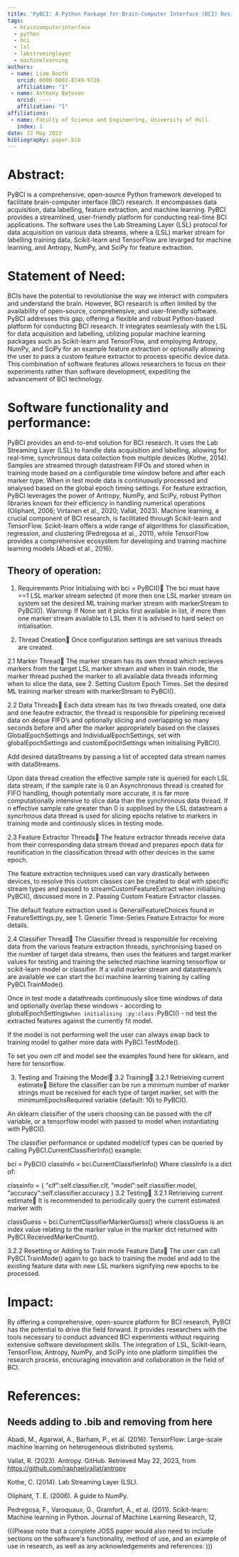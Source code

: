 ```yaml
---
title: 'PyBCI: A Python Package for Brain-Computer Interface (BCI) Design/An Open Source Brain-Computer Interface Framework in Python'
tags:
  - braincomputerinterface
  - python
  - bci
  - lsl
  - labstreminglayer
  - machinelearning
authors:
 - name: Liam Booth
   orcid: 0000-0002-8749-9726
   affiliation: "1"
 - name: Anthony Bateson
   orcid: ----
   affiliation: "1"
affiliations:
 - name: Faculty of Science and Engineering, University of Hull.
   index: 1
date: 22 May 2023
bibliography: paper.bib
---
```


# Abstract:

PyBCI is a comprehensive, open-source Python framework developed to facilitate brain-computer interface (BCI) research. It encompasses data acquisition, data labelling, feature extraction, and machine learning. PyBCI provides a streamlined, user-friendly platform for conducting real-time BCI applications. The software uses the Lab Streaming Layer (LSL) protocol for data acquisition on various data streams, where a (LSL) marker stream for labelling training data, Scikit-learn and TensorFlow are levarged for machine learning, and Antropy, NumPy, and SciPy for feature extraction.

# Statement of Need:

BCIs have the potential to revolutionise the way we interact with computers and understand the brain. However, BCI research is often limited by the availability of open-source, comprehensive, and user-friendly software. PyBCI addresses this gap, offering a flexible and robust Python-based platform for conducting BCI research. It integrates seamlessly with the LSL for data acquisition and labelling, utilizing popular machine learning packages such as Scikit-learn and TensorFlow, and employing Antropy, NumPy, and SciPy for an example feature extraction or optionally allowing the user to pass a custom feature extractor to process specific device data. This combination of software features allows researchers to focus on their experiments rather than software development, expediting the advancement of BCI technology.

# Software functionality and performance:

PyBCI provides an end-to-end solution for BCI research. It uses the Lab Streaming Layer (LSL) to handle data acquisition and labelling, allowing for real-time, synchronous data collection from multiple devices (Kothe, 2014). Samples are streamed through datastream FIFOs and stored when in training mode based on a configurable time window before and after each marker type. When in test mode data is continuously processed and analysed based on the global epoch timing settings.  For feature extraction, PyBCI leverages the power of Antropy, NumPy, and SciPy, robust Python libraries known for their efficiency in handling numerical operations (Oliphant, 2006; Virtanen et al., 2020; Vallat, 2023). Machine learning, a crucial component of BCI research, is facilitated through Scikit-learn and TensorFlow. Scikit-learn offers a wide range of algorithms for classification, regression, and clustering (Pedregosa et al., 2011), while TensorFlow provides a comprehensive ecosystem for developing and training machine learning models (Abadi et al., 2016).

## Theory of operation:
1. Requirements Prior Initialising with bci = PyBCI()
The bci must have ==1 LSL marker stream selected (if more then one LSL marker stream on system set the desired ML training marker stream with markerStream to PyBCI()). Warning: If None set it picks first available in list, if more then one marker stream available to LSL then it is advised to hard select on intialisation.

2. Thread Creation
Once configuration settings are set various threads are created.

2.1 Marker Thread
The marker stream has its own thread which recieves markers from the target LSL marker stream and when in train mode, the marker thread pushed the marker to all available data threads informing when to slice the data, see 2. Setting Custom Epoch Times. Set the desired ML training marker stream with markerStream to PyBCI().

2.2 Data Threads
Each data stream has its two threads created, one data and one feautre extractor, the thread is responsible for pipelining received data on deque FIFO’s and optionally slicing and overlapping so many seconds before and after the marker appropriately based on the classes GlobalEpochSettings and IndividualEpochSettings, set with globalEpochSettings and customEpochSettings when initialising PyBCI().

Add desired dataStreams by passing a list of accepted data stream names with dataStreams.

Upon data thread creation the effective sample rate is queried for each LSL data stream, if the sample rate is 0 an Asynchronous thread is created for FIFO handling, though potentially more accurate, it is far more computationally intensive to slice data than the synchronous data thread. If n effective sample rate greater than 0 is supplised by the LSL datastream a syncrhnous data thread is used for slicing epochs relative to markers in training mode and continously slices in testing mode.

2.3 Feature Extractor Threads
The feature extractor threads receive data from their corresponding data stream thread and prepares epoch data for reunification in the classification thread with other devices in the same epoch.

The feature extraction techniques used can vary drastically between devices, to resolve this custom classes can be created to deal with specific stream types and passed to streamCustomFeatureExtract when initialising PyBCI(), discussed more in 2. Passing Custom Feature Extractor classes.

The default feature extraction used is GeneralFeatureChoices found in FeatureSettings.py, see 1. Generic Time-Series Feature Extractor for more details.

2.4 Classifier Thread
The Classifier thread is responsible for receiving data from the various feature extraction threads, synchronising based on the number of target data streams, then uses the features and target marker values for testing and training the selected machine learning tensorflow or scikit-learn model or classifier. If a valid marker stream and datastream/s are available we can start the bci machine learning training by calling PyBCI.TrainMode().

Once in test mode a datathreads continuously slice time windows of data and optionally overlap these windows - according to globalEpochSettings`when initialising :py:class:`PyBCI() - nd test the extracted features against the currently fit model.

If the model is not performing well the user can always swap back to training model to gather more data with PyBCI.TestMode().

To set you own clf and model see the examples found here for sklearn, and here for tensorflow.

3. Testing and Training the Model
3.2 Training
3.2.1 Retrieiving current estimate
Before the classifier can be run a minimum number of marker strings must be received for each type of target marker, set with the minimumEpochsRequired variable (default: 10) to PyBCI().

An sklearn classifier of the users choosing can be passed with the clf variable, or a tensorflow model with passed to model when instantiating with PyBCI().

The classifier performance or updated model/clf types can be queried by calling PyBCI.CurrentClassifierInfo() example:

bci = PyBCI()
classInfo = bci.CurrentClassifierInfo()
Where classInfo is a dict of:

classinfo = {
   "clf":self.classifier.clf,
   "model":self.classifier.model,
   "accuracy":self.classifier.accuracy
}
3.2 Testing
3.2.1 Retrieiving current estimate
It is recommended to periodically query the current estimated marker with

classGuess = bci.CurrentClassifierMarkerGuess()
where classGuess is an index value relating to the marker value in the marker dict returned with PyBCI.ReceivedMarkerCount().

3.2.2 Resetting or Adding to Train mode Feature Data
The user can call PyBCI.TrainMode() again to go back to training the model and add to the existing feature data with new LSL markers signifying new epochs to be processed.

# Impact:

By offering a comprehensive, open-source platform for BCI research, PyBCI has the potential to drive the field forward. It provides researchers with the tools necessary to conduct advanced BCI experiments without requiring extensive software development skills. The integration of LSL, Scikit-learn, TensorFlow, Antropy, NumPy, and SciPy into one platform simplifies the research process, encouraging innovation and collaboration in the field of BCI.

# References:


## Needs adding to .bib and removing from here

Abadi, M., Agarwal, A., Barham, P., et al. (2016). TensorFlow: Large-scale machine learning on heterogeneous distributed systems.

Vallat, R. (2023). Antropy. GitHub. Retrieved May 22, 2023, from https://github.com/raphaelvallat/antropy

Kothe, C. (2014). Lab Streaming Layer (LSL).

Oliphant, T. E. (2006). A guide to NumPy.

Pedregosa, F., Varoquaux, G., Gramfort, A., et al. (2011). Scikit-learn: Machine learning in Python. Journal of Machine Learning Research, 12,


(((Please note that a complete JOSS paper would also need to include sections on the software's functionality, method of use, and an example of use in research, as well as any acknowledgements and references. )))
